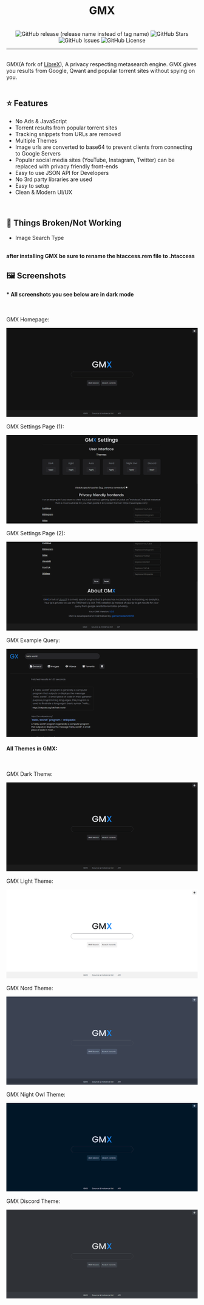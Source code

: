 <h1 align="center">
  GM<span color='blue'>X</span>
</h1>
<br/>
<div align="center">
  <img alt="GitHub release (release name instead of tag name)" src="https://img.shields.io/github/v/release/gamemaster123356/gmx?color=dodgerblue&include_prereleases&label=latest&style=for-the-badge">
  <img alt="GitHub Stars" src="https://img.shields.io/github/stars/gamemaster123356/gmx?color=dodgerblue&label=stars&style=for-the-badge">
  <img alt="GitHub Issues" src="https://img.shields.io/github/issues/gamemaster123356/gmx?color=dodgerblue&label=issues&style=for-the-badge">
  <img alt="GitHub License" src="https://img.shields.io/badge/LICENSE-gnu%20agpl%20v3-dodgerblue?style=for-the-badge">
</div>
<hr>
<br/>
GMX(A fork of <a href="https://github.com/hnhx/librex">LibreX</a>), A privacy respecting metasearch engine. GMX gives you results from Google, Qwant and popular torrent sites without spying on you. 
<br/><br/>
<h2>⭐ Features</h2>
<ul>
    <li>No Ads & JavaScript</li>
    <li>Torrent results from popular torrent sites</li>
    <li>Tracking snippets from URLs are removed</li>
    <li>Multiple Themes</li>
    <li>Image urls are converted to base64 to prevent clients from connecting to Google Servers</li>
    <li>Popular social media sites (YouTube, Instagram, Twitter) can be replaced with privacy friendly front-ends</li>
    <li>Easy to use JSON API for Developers</li>
    <li>No 3rd party libraries are used</li>
    <li>Easy to setup</li>
    <li>Clean & Modern UI/UX</li>
</ul>
<br/>
<h2>🚫 Things Broken/Not Working</h2>
<ul>
    <li>Image Search Type</li>
</ul>
<br/>
<b>after installing GMX be sure to rename the htaccess.rem file to .htaccess</b>
<br/>
<h2>🖼️ Screenshots</h2>
<h4>* All screenshots you see below are in dark mode</h4>
<br/>
<p>GMX Homepage:</p>
<img alt="GMX Homepage" src="https://github.com/gamemaster123356/GMX/blob/github-assets/gmx-home.png" />

<br/>
<p>GMX Settings Page (1):</p>
<img alt="GMX Settings Page (1)" src="https://github.com/gamemaster123356/GMX/blob/github-assets/gmx-settings-1.png" />

<br/>
<p>GMX Settings Page (2):</p>
<img alt="GMX Settings Page (2)" src="https://github.com/gamemaster123356/GMX/blob/github-assets/gmx-settings-2.png" />

<br/>
<p>GMX Example Query:</p>
<img alt="GMX Example Query" src="https://github.com/gamemaster123356/GMX/blob/github-assets/gmx-query.png" />

<br/>
<h4>All Themes in GMX:</h4>

<br/>
<p>GMX Dark Theme:</p>
<img alt="GMX Themes Dark" src="https://github.com/gamemaster123356/GMX/blob/github-assets/gmx-home.png" />

<br/>
<p>GMX Light Theme:</p>
<img alt="GMX Themes Light" src="https://github.com/gamemaster123356/GMX/blob/github-assets/gmx-theme-light.png" />

<br/>
<p>GMX Nord Theme:</p>
<img alt="GMX Themes Nord" src="https://github.com/gamemaster123356/GMX/blob/github-assets/gmx-theme-nord.png" />

<br/>
<p>GMX Night Owl Theme:</p>
<img alt="GMX Themes Night Owl" src="https://github.com/gamemaster123356/GMX/blob/github-assets/gmx-theme-night-owl.png" />

<br/>
<p>GMX Discord Theme:</p>
<img alt="GMX Themes Discord" src="https://github.com/gamemaster123356/GMX/blob/github-assets/gmx-theme-discord.png" />

